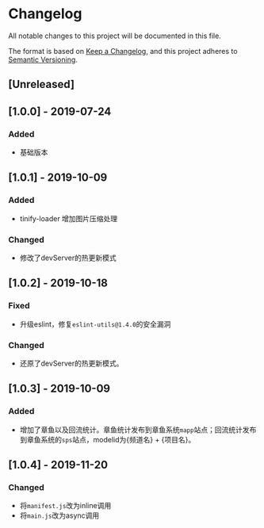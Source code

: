 # Changelog
All notable changes to this project will be documented in this file.

The format is based on [Keep a Changelog](https://keepachangelog.com/en/1.0.0/),
and this project adheres to [Semantic Versioning](https://semver.org/spec/v2.0.0.html).

## [Unreleased]

## [1.0.0] - 2019-07-24
### Added
- 基础版本

## [1.0.1] - 2019-10-09
### Added
- tinify-loader 增加图片压缩处理

### Changed
- 修改了devServer的热更新模式

## [1.0.2] - 2019-10-18
### Fixed
- 升级eslint，修复`eslint-utils@1.4.0`的安全漏洞

### Changed
- 还原了devServer的热更新模式。

## [1.0.3] - 2019-10-09
### Added
- 增加了章鱼以及回流统计。章鱼统计发布到章鱼系统`mapp`站点；回流统计发布到章鱼系统的`sps`站点，modelid为{频道名} + {项目名}。

## [1.0.4] - 2019-11-20
### Changed
- 将`manifest.js`改为inline调用
- 将`main.js`改为async调用
